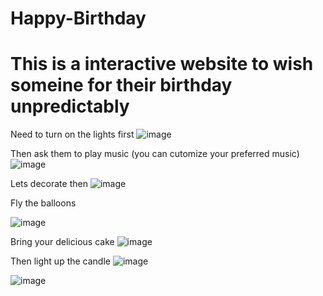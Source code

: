 # Happy-Birthday
# This is a interactive website to wish someine for their birthday unpredictably

Need to turn on the lights first
![image](https://github.com/NihushaganS/Happy-Birthday/assets/140425940/95ca3421-9900-4def-9f40-6c0dfdecabb5)

Then ask them to play music (you can cutomize your preferred music)
![image](https://github.com/NihushaganS/Happy-Birthday/assets/140425940/51ac4f4e-e161-41df-9a31-5a0b6cde4b02)

Lets decorate then
![image](https://github.com/NihushaganS/Happy-Birthday/assets/140425940/410d7cfb-9a8d-443e-8c63-3cb0df6db3d0)

Fly the balloons

![image](https://github.com/NihushaganS/Happy-Birthday/assets/140425940/bfec2f7a-32b1-40dd-8439-5c17ef6791da)

Bring your delicious cake
![image](https://github.com/NihushaganS/Happy-Birthday/assets/140425940/bbe4876a-74a2-4417-95e9-4a5ca538151a)

Then light up the candle
![image](https://github.com/NihushaganS/Happy-Birthday/assets/140425940/277e82ad-7a75-4223-993a-6006e9b63f46)

![image](https://github.com/NihushaganS/Happy-Birthday/assets/140425940/33394382-c31c-49d9-8eb9-3a68a2695f53)

